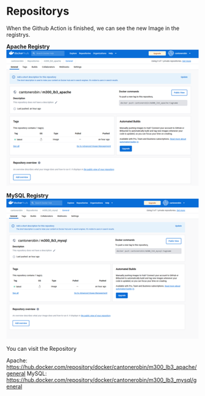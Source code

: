 # Repositorys
When the Github Action is finished, we can see the new Image in the registrys.


**Apache Registry**
![DockerHub Apache](/documentation/pics/Dockerhub_Apache_Repo.png)


**MySQL Registry**
![DockerHub Mysql](/documentation/pics/Dockerhub_MySQL_Repo.png)

You can visit the Repository

Apache: https://hub.docker.com/repository/docker/cantonerobin/m300_lb3_apache/general
MySQL: https://hub.docker.com/repository/docker/cantonerobin/m300_lb3_mysql/general


